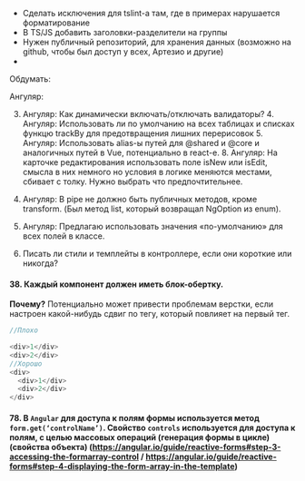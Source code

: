 - Сделать исключения для tslint-а там, где в примерах нарушается форматирование
- В TS/JS добавить заголовки-разделители на группы
- Нужен публичный репозиторий, для хранения данных (возможно на github, чтобы был доступ у всех, Артезио и другие)
-

Обдумать:

Ангуляр:

3. Ангуляр: Как динамически включать/отключать валидаторы? 4. Ангуляр: Использовать ли по умолчанию на всех таблицах и списках функцю trackBy для предотвращения лишних перерисовок 5. Ангуляр: Использовать alias-ы путей для @shared и @core и аналогичных путей в Vue, потенциально в react-е. 8. Ангуляр: На карточке редактирования использовать поле isNew или isEdit, смысла в них немного но условия в логике меняются местами, сбивает с толку. Нужно выбрать что предпочтительнее.

4. Ангуляр: В pipe не должно быть публичных методов, кроме transform. (Был метод list, который возвращал NgOption из enum).
5. Ангуляр: Предлагаю использовать значения «по-умолчанию» для всех полей в классе.

6. Писать ли стили и темплейты в контроллере, если они короткие или никогда?

#### 38. Каждый компонент должен иметь блок-обертку.

**Почему?** Потенциально может привести проблемам верстки, если настроен какой-нибудь сдвиг по тегу, который повлияет на первый тег.

```ts
//Плохо

<div>1</div>
<div>2</div>
//Хорошо
<div>
  <div>1</div>
  <div>2</div>
</div>
```

#### 78. В `Angular` для доступа к полям формы используется метод `form.get(‘controlName’)`. Свойство `controls` используется для доступа к полям, с целью массовых операций (генерация формы в цикле) (свойства объекта) (https://angular.io/guide/reactive-forms#step-3-accessing-the-formarray-control / https://angular.io/guide/reactive-forms#step-4-displaying-the-form-array-in-the-template)
